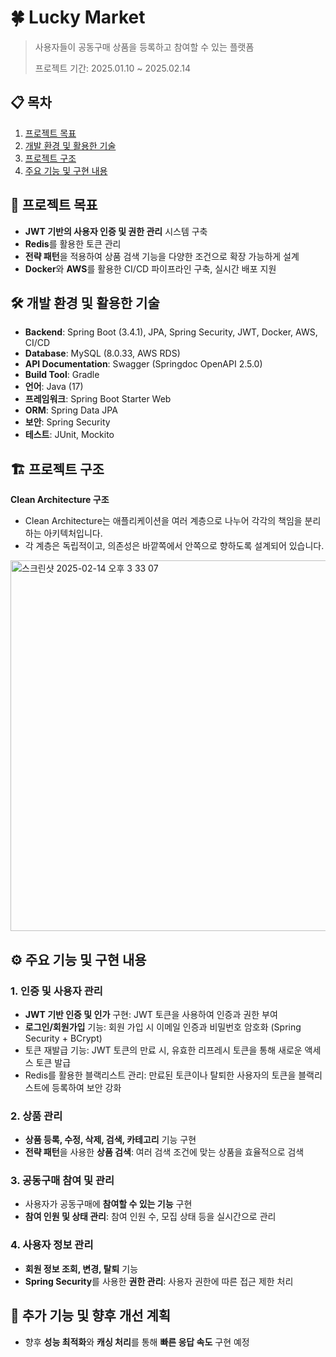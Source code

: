# 🍀 **Lucky Market**
> 사용자들이 공동구매 상품을 등록하고 참여할 수 있는 플랫폼
> 
> 프로젝트 기간: 2025.01.10 ~ 2025.02.14

## 📋 **목차**
1. [프로젝트 목표](#프로젝트-목표)
2. [개발 환경 및 활용한 기술](#개발-환경-및-활용한-기술)
3. [프로젝트 구조](#프로젝트-구조)
4. [주요 기능 및 구현 내용](#주요-기능-및-구현-내용)

## 🎯 **프로젝트 목표**
- **JWT 기반의 사용자 인증 및 권한 관리** 시스템 구축
- **Redis**를 활용한 토큰 관리
- **전략 패턴**을 적용하여 상품 검색 기능을 다양한 조건으로 확장 가능하게 설계
- **Docker**와 **AWS**를 활용한 CI/CD 파이프라인 구축, 실시간 배포 지원

## 🛠 **개발 환경 및 활용한 기술**
- **Backend**: Spring Boot (3.4.1), JPA, Spring Security, JWT, Docker, AWS, CI/CD
- **Database**: MySQL (8.0.33, AWS RDS)
- **API Documentation**: Swagger (Springdoc OpenAPI 2.5.0)
- **Build Tool**: Gradle
- **언어**: Java (17)
- **프레임워크**: Spring Boot Starter Web
- **ORM**: Spring Data JPA
- **보안**: Spring Security
- **테스트**: JUnit, Mockito

## 🏗️ **프로젝트 구조**

**Clean Architecture 구조**  
- Clean Architecture는 애플리케이션을 여러 계층으로 나누어 각각의 책임을 분리하는 아키텍처입니다. 
- 각 계층은 독립적이고, 의존성은 바깥쪽에서 안쪽으로 향하도록 설계되어 있습니다.
<img width="593" alt="스크린샷 2025-02-14 오후 3 33 07" src="https://github.com/user-attachments/assets/38110432-37e4-4658-82ef-b49d0c93cef1" />

## ⚙️ **주요 기능 및 구현 내용**

### **1. 인증 및 사용자 관리**
- **JWT 기반 인증 및 인가** 구현: JWT 토큰을 사용하여 인증과 권한 부여
- **로그인/회원가입** 기능: 회원 가입 시 이메일 인증과 비밀번호 암호화 (Spring Security + BCrypt)
- 토큰 재발급 기능: JWT 토큰의 만료 시, 유효한 리프레시 토큰을 통해 새로운 액세스 토큰 발급
- Redis를 활용한 블랙리스트 관리: 만료된 토큰이나 탈퇴한 사용자의 토큰을 블랙리스트에 등록하여 보안 강화

### **2. 상품 관리**
- **상품 등록, 수정, 삭제, 검색, 카테고리** 기능 구현
- **전략 패턴**을 사용한 **상품 검색**: 여러 검색 조건에 맞는 상품을 효율적으로 검색

### **3. 공동구매 참여 및 관리**
- 사용자가 공동구매에 **참여할 수 있는 기능** 구현
- **참여 인원 및 상태 관리**: 참여 인원 수, 모집 상태 등을 실시간으로 관리

### **4. 사용자 정보 관리**
- **회원 정보 조회, 변경, 탈퇴** 기능
- **Spring Security**를 사용한 **권한 관리**: 사용자 권한에 따른 접근 제한 처리

## 📌 **추가 기능 및 향후 개선 계획**
- 향후 **성능 최적화**와 **캐싱 처리**를 통해 **빠른 응답 속도** 구현 예정
